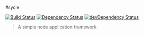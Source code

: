 #sycle

[![Build Status](https://travis-ci.org/sycle/sycle.svg?branch=master)](https://travis-ci.org/sycle/sycle)
[![Dependency Status](https://david-dm.org/sycle/sycle.svg?theme=shields.io)](https://david-dm.org/sycle/sycle)
[![devDependency Status](https://david-dm.org/sycle/sycle/dev-status.svg?theme=shields.io)](https://david-dm.org/sycle/sycle#info=devDependencies)

> A simple node application framework

